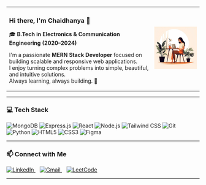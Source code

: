 <table>
  <tr>
    <td>

### Hi there, I'm Chaidhanya 👋

🎓 **B.Tech in Electronics & Communication Engineering (2020–2024)**  

I'm a passionate **MERN Stack Developer** focused on building scalable and responsive web applications.  
I enjoy turning complex problems into simple, beautiful, and intuitive solutions.  
Always learning, always building. 🚀

  </td>
  <td>
    <img src="https://github.com/Chaidhanya-hash/Chaidhanya-hash/blob/main/images/working.jpeg" width="250" alt="Girl working on laptop with tea"/>
  </td>
  </tr>
</table>

---

### 💻 Tech Stack
<p align="left">
  <img src="https://cdn.jsdelivr.net/gh/devicons/devicon/icons/mongodb/mongodb-original.svg" alt="MongoDB" width="40" height="40"/>
  <img src="https://cdn.jsdelivr.net/gh/devicons/devicon/icons/express/express-original.svg" alt="Express.js" width="40" height="40"/>
  <img src="https://cdn.jsdelivr.net/gh/devicons/devicon/icons/react/react-original.svg" alt="React" width="40" height="40"/>
  <img src="https://cdn.jsdelivr.net/gh/devicons/devicon/icons/nodejs/nodejs-original.svg" alt="Node.js" width="40" height="40"/>
  <img src="https://www.vectorlogo.zone/logos/tailwindcss/tailwindcss-icon.svg" alt="Tailwind CSS" width="40" height="40"/>
  <img src="https://cdn.jsdelivr.net/gh/devicons/devicon/icons/git/git-original.svg" alt="Git" width="40" height="40"/>
  <img src="https://cdn.jsdelivr.net/gh/devicons/devicon/icons/python/python-original.svg" alt="Python" width="40" height="40"/>
  <img src="https://cdn.jsdelivr.net/gh/devicons/devicon/icons/html5/html5-original.svg" alt="HTML5" width="40" height="40"/>
  <img src="https://cdn.jsdelivr.net/gh/devicons/devicon/icons/css3/css3-original.svg" alt="CSS3" width="40" height="40"/>
  <img src="https://cdn.jsdelivr.net/gh/devicons/devicon/icons/figma/figma-original.svg" alt="Figma" width="40" height="40"/>
</p>


---

### 📫 Connect with Me

<a href="https://www.linkedin.com/in/chaidhanya/" target="_blank">
  <img src="https://cdn.jsdelivr.net/gh/devicons/devicon/icons/linkedin/linkedin-original.svg" width="30" height="30" alt="LinkedIn"/>
</a>
&nbsp;&nbsp;
<a href="mailto:chaidhanyasureshp@gmail.com">
  <img src="https://upload.wikimedia.org/wikipedia/commons/4/4e/Gmail_Icon.png" width="30" height="30" alt="Gmail"/>
</a>
&nbsp;&nbsp;
<a href="https://leetcode.com/u/0AzcT90Q2e/" target="_blank">
  <img src="https://upload.wikimedia.org/wikipedia/commons/1/19/LeetCode_logo_black.png" width="30" height="30" alt="LeetCode"/>
</a>


---
<!--
**Chaidhanya-hash/Chaidhanya-hash** is a ✨ _special_ ✨ repository because its `README.md` (this file) appears on your GitHub profile.

Here are some ideas to get you started:

- 🔭 I’m currently working on ...
- 🌱 I’m currently learning ...
- 👯 I’m looking to collaborate on ...
- 🤔 I’m looking for help with ...
- 💬 Ask me about ...
- 📫 How to reach me: ...
- 😄 Pronouns: ...
- ⚡ Fun fact: ...
-->
